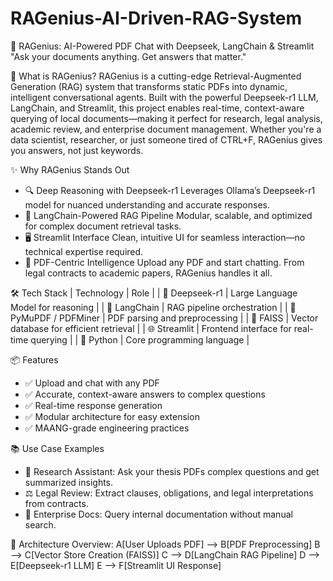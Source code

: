 # RAGenius-AI-Driven-RAG-System
🚀 RAGenius: AI-Powered PDF Chat with Deepseek, LangChain & Streamlit
"Ask your documents anything. Get answers that matter."

🧠 What is RAGenius?
RAGenius is a cutting-edge Retrieval-Augmented Generation (RAG) system that transforms static PDFs into dynamic, intelligent conversational agents. Built with the powerful Deepseek-r1 LLM, LangChain, and Streamlit, this project enables real-time, context-aware querying of local documents—making it perfect for research, legal analysis, academic review, and enterprise document management.
Whether you're a data scientist, researcher, or just someone tired of CTRL+F, RAGenius gives you answers, not just keywords.

✨ Why RAGenius Stands Out
- 🔍 Deep Reasoning with Deepseek-r1
Leverages Ollama’s Deepseek-r1 model for nuanced understanding and accurate responses.
- 🧩 LangChain-Powered RAG Pipeline
Modular, scalable, and optimized for complex document retrieval tasks.
- 🖥️ Streamlit Interface
Clean, intuitive UI for seamless interaction—no technical expertise required.
- 📄 PDF-Centric Intelligence
Upload any PDF and start chatting. From legal contracts to academic papers, RAGenius handles it all.

🛠️ Tech Stack
| Technology | Role | 
| 🧠 Deepseek-r1 | Large Language Model for reasoning | 
| 🔗 LangChain | RAG pipeline orchestration | 
| 📄 PyMuPDF / PDFMiner | PDF parsing and preprocessing | 
| 🧠 FAISS | Vector database for efficient retrieval | 
| 🌐 Streamlit | Frontend interface for real-time querying | 
| 🐍 Python | Core programming language | 

📦 Features
- ✅ Upload and chat with any PDF
- ✅ Accurate, context-aware answers to complex questions
- ✅ Real-time response generation
- ✅ Modular architecture for easy extension
- ✅ MAANG-grade engineering practices

📚 Use Case Examples
- 🔬 Research Assistant: Ask your thesis PDFs complex questions and get summarized insights.
- ⚖️ Legal Review: Extract clauses, obligations, and legal interpretations from contracts.
- 🏢 Enterprise Docs: Query internal documentation without manual search.

🧠 Architecture Overview:
    A[User Uploads PDF] --> B[PDF Preprocessing]
    B --> C[Vector Store Creation (FAISS)]
    C --> D[LangChain RAG Pipeline]
    D --> E[Deepseek-r1 LLM]
    E --> F[Streamlit UI Response]




